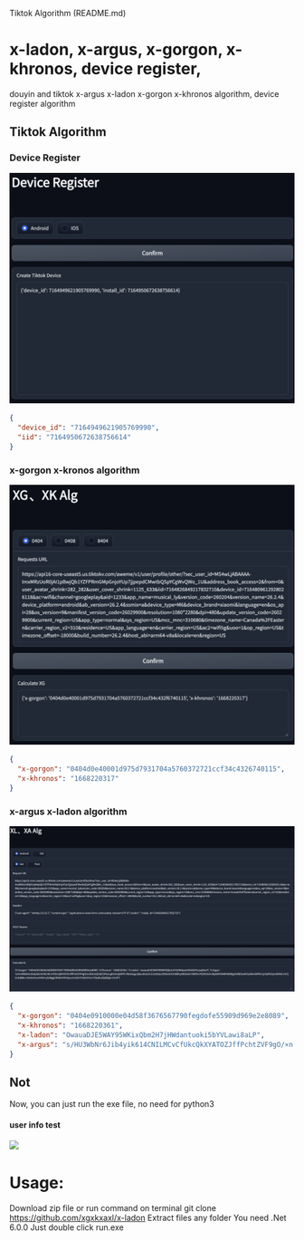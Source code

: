 Tiktok Algorithm (README.md)


# x-ladon, x-argus, x-gorgon, x-khronos, device register, 
douyin and tiktok x-argus x-ladon x-gorgon x-khronos algorithm, device register algorithm


## Tiktok Algorithm

### Device Register
<img src="tt_reg.png">

```json
{
  "device_id": "7164949621905769990",
  "iid": "7164950672638756614"
}
```


### x-gorgon x-kronos algorithm
<img src="tt_xg.png">

```json
{
  "x-gorgon": "0404d0e40001d975d7931704a5760372721ccf34c4326740115",
  "x-khronos": "1668220317"
}
```

### x-argus x-ladon algorithm
<img src="tt_xa.png">

```json
{
  "x-gorgon": "0404e0910000e04d58f3676567790fegdofe55909d969e2e8089",
  "x-khronos": "1668220361",
  "x-ladon": "OwauaDJE5WAY95WKixQbm2H7jHWdantuoki5bYVLawi8aLP",
  "x-argus": "s/HU3WbNr6Jib4yik614CNILMCvCfUkcQkXYATOZJffPchtZVF9gO/×n|KdrsIQOQ|TiPtssLgRnSnQdNPh+fb0z5aguOj4xvk5acihJhJzKdaz/00NxSrhsFdWhy2B2S×9n7ARIPeJYGZMJOsHJBytkNYb9WY6916fgoVxf8X20AEYyAWmS8P87/p/VpfhI0ym0DRsCrrk7j2/uhB8x+JHel5c5mu4Hb3+ybZ8ggCROkH3YiFQnyvlickOrV7aR/sYUcIJTDpMuZQd0Qp+UUJP"
}
```
## Not
Now, you can just run the exe file, no need for python3

#### user info test
<img src="tt_userinfo.gif">

# Usage:
Download zip file or run command on terminal git clone https://github.com/xgxkxaxl/x-ladon
Extract files any folder
You need .Net 6.0.0
Just double click run.exe



